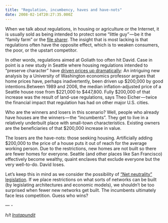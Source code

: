 ```yaml
---
title: "Regulation, incumbency, haves and have-nots"
date: 2008-02-14T20:27:35.000Z
---
```


When we talk about regulations, in housing or agriculture or the Internet, it is usually sold as being intended to protect some “little guy” — be it the “family farm” or the [file sharer](http://blogs.zdnet.com/Ou/?p=1001). The insight that is most lacking is that regulations often have the opposite effect, which is to weaken consumers, the poor, or the upstart competitor.

In other words, regulations aimed at Goliath too often hit David. Case in point is a new study in Seattle where housing regulations intended to “preserve character” have [driven prices up dramatically](http://seattletimes.nwsource.com/html/businesstechnology/2004181704_eicher14.html):
An intriguing new analysis by a University of Washington economics professor argues that home prices have, perhaps inadvertently, been driven up $200,000 by good intentions.Between 1989 and 2006, the median inflation-adjusted price of a Seattle house rose from $221,000 to $447,800. Fully $200,000 of that increase was the result of land-use regulations, says Theo Eicher — twice the financial impact that regulation has had on other major U.S. cities.

Who are the winners and losers in this scenario? Well, people who already have houses are the winners — the “incumbents”. They get to live in a relatively underbuilt place with small-town characteristics. Existing owners are the beneficiaries of that $200,000 increase in value.

The losers are the have-nots: those seeking housing. Artificially adding $200,000 to the price of a house puts it out of reach for the average working person. Due to the restrictions, new homes are not built so there are fewer homes for everyone. Seattle (and other places like San Francisco) effectively become wealthy, quaint enclaves that exclude everyone but the very well-to-do. David loses.

Let’s keep this in mind as we consider the possibility of [“Net neutrality” legislation](http://arstechnica.com/news.ars/post/20080212-new-net-neutrality-bill-poised-to-surface-in-house.html). If we place restrictions on what sorts of networks can be built (by legislating architectures and economic models), we shouldn’t be too surprised when fewer new networks get built. The incumbents ultimately face less competition. Guess who wins?

— -

_h/t_ [_Instapundit_](http://instapundit.com/archives2/015371.php)
